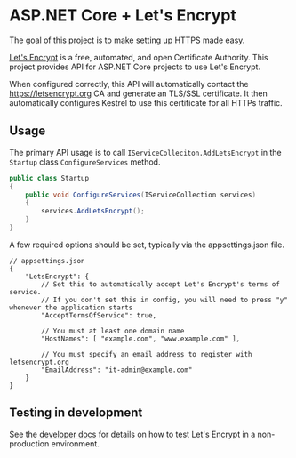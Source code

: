 ASP.NET Core + Let's Encrypt
============================

The goal of this project is to make setting up HTTPS made easy.

[Let's Encrypt](https://letsencrypt.org/) is a free, automated, and open Certificate Authority.
This project provides API for ASP.NET Core projects to use Let's Encrypt.

When configured correctly, this API will automatically contact the <https://letsencrypt.org> CA and generate an TLS/SSL certificate. It then automatically configures Kestrel to use this certificate for all HTTPs traffic.

## Usage

The primary API usage is to call `IServiceColleciton.AddLetsEncrypt` in the `Startup` class `ConfigureServices` method.

```csharp
public class Startup
{
    public void ConfigureServices(IServiceCollection services)
    {
        services.AddLetsEncrypt();
    }
}
```

A few required options should be set, typically via the appsettings.json file.

```jsonc
// appsettings.json
{
    "LetsEncrypt": {
        // Set this to automatically accept Let's Encrypt's terms of service.
        // If you don't set this in config, you will need to press "y" whenever the application starts
        "AcceptTermsOfService": true,

        // You must at least one domain name
        "HostNames": [ "example.com", "www.example.com" ],

        // You must specify an email address to register with letsencrypt.org
        "EmailAddress": "it-admin@example.com"
    }
}
```

## Testing in development

See the [developer docs](./CONTRIBUTING.md) for details on how to test Let's Encrypt in a non-production environment.
